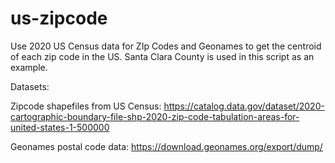 # us-zipcode
Use 2020 US Census data for ZIp Codes and Geonames to get the centroid of each zip code in the US. Santa Clara County is used in this script as an example.

Datasets:

Zipcode shapefiles from US Census:
https://catalog.data.gov/dataset/2020-cartographic-boundary-file-shp-2020-zip-code-tabulation-areas-for-united-states-1-500000

Geonames postal code data:
https://download.geonames.org/export/dump/
